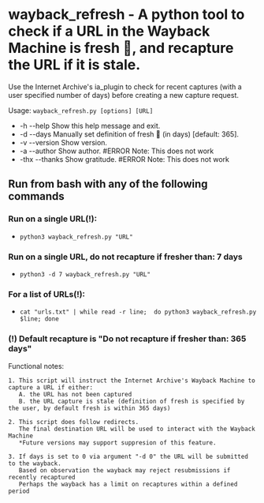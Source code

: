 # wayback_refresh  -  A python tool to check if a URL in the Wayback Machine is fresh :seedling:, and recapture the URL if it is stale.

Use the Internet Archive's ia_plugin to check for recent captures (with a user specified number of days) before creating a new capture request.

Usage: `wayback_refresh.py [options] [URL]`
* -h --help                 Show this help message and exit.
* -d --days                 Manually set definition of fresh :seedling: (in days) [default: 365].
* -v --version              Show version.
* -a --author               Show author.     #ERROR Note: This does not work
* -thx --thanks             Show gratitude.  #ERROR Note: This does not work



Run from bash with any of the following commands
--------

### Run on a single URL(!):
 *  `python3 wayback_refresh.py "URL"`

### Run on a single URL, do not recapture if fresher than: 7 days 
 *  `python3 -d 7 wayback_refresh.py "URL"`

### For a list of URLs(!):
 *  `cat "urls.txt" | while read -r line;  do python3 wayback_refresh.py $line; done`

### (!) Default recapture is "Do not recapture if fresher than: 365 days" 



Functional notes:

    1. This script will instruct the Internet Archive's Wayback Machine to capture a URL if either:
       A. the URL has not been captured
       B. the URL capture is stale (definition of fresh is specified by the user, by default fresh is within 365 days)

    2. This script does follow redirects.
       The final destination URL will be used to interact with the Wayback Machine
       *Future versions may support suppresion of this feature.

    3. If days is set to 0 via argument "-d 0" the URL will be submitted to the wayback.
       Based on observation the wayback may reject resubmissions if recently recaptured
       Perhaps the wayback has a limit on recaptures within a defined period
